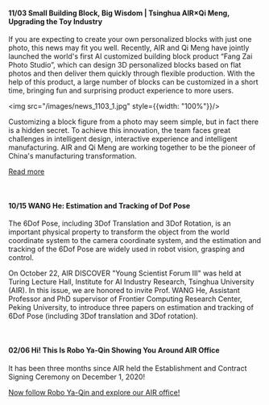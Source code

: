 #### 11/03  Small Building Block, Big Wisdom | Tsinghua AIR×Qi Meng, Upgrading the Toy Industry

If you are expecting to create your own personalized blocks with just one photo, this news may fit you well. Recently, AIR and Qi Meng have jointly launched the world's first AI customized building block product “Fang Zai Photo Studio”, which can design 3D personalized blocks based on flat photos and then deliver them quickly through flexible production. With the help of this product, a large number of blocks can be customized in a short time, bringing fun and surprising product experience to more users.

<img src="/images/news_1103_1.jpg" style={{width: "100%"}}/>

Customizing a block figure from a photo may seem simple, but in fact there is a hidden secret. To achieve this innovation, the team faces great challenges in intelligent design, interactive experience and intelligent manufacturing. AIR and Qi Meng are working together to be the pioneer of China's manufacturing transformation.

[Read more](https://mp.weixin.qq.com/s/VyXy0G2DR60dzFo6_maL7A)

<br />

#### 10/15  WANG He: Estimation and Tracking of Dof Pose

The 6Dof Pose, including 3Dof Translation and 3Dof Rotation, is an important physical property to transform the object from the world coordinate system to the camera coordinate system, and the estimation and tracking of the 6Dof Pose are widely used in robot vision, grasping and control.

On October 22, AIR DISCOVER "Young Scientist Forum III" was held at Turing Lecture Hall, Institute for AI Industry Research, Tsinghua University (AIR). In this issue, we are honored to invite Prof. WANG He, Assistant Professor and PhD supervisor of Frontier Computing Research Center, Peking University, to introduce three papers on estimation and tracking of 6Dof Pose (including 3Dof translation and 3Dof rotation).

<br />

#### 02/06  Hi! This Is Robo Ya-Qin Showing You Around AIR Office

It has been three months since AIR held the Establishment and Contract Signing Ceremony on December 1, 2020!

[Now follow Robo Ya-Qin and explore our AIR office!](https://air.tsinghua.edu.cn/info/1007/1340.htm)